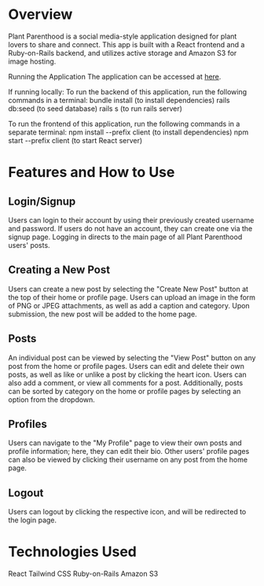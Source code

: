 # Overview
Plant Parenthood is a social media-style application designed for plant lovers to share and connect. This app is built with a React frontend and a Ruby-on-Rails backend, and utilizes active storage and Amazon S3 for image hosting.

Running the Application
The application can be accessed at [here](https://plant-parenthood-social.onrender.com).

If running locally: 
To run the backend of this application, run the following commands in a terminal: bundle install (to install dependencies) rails db:seed (to seed database) rails s (to run rails server)

To run the frontend of this application, run the following commands in a separate terminal: npm install --prefix client (to install dependencies) npm start --prefix client (to start React server)

# Features and How to Use

## Login/Signup
Users can login to their account by using their previously created username and password. If users do not have an account, they can create one via the signup page. Logging in directs to the main page of all Plant Parenthood users' posts.
## Creating a New Post
Users can create a new post by selecting the "Create New Post" button at the top of their home or profile page. Users can upload an image in the form of PNG or JPEG attachments, as well as add a caption and category. Upon submission, the new post will be added to the home page.
## Posts
An individual post can be viewed by selecting the "View Post" button on any post from the home or profile pages. Users can edit and delete their own posts, as well as like or unlike a post by clicking the heart icon. Users can also add a comment, or view all comments for a post.
Additionally, posts can be sorted by category on the home or profile pages by selecting an option from the dropdown.
## Profiles
Users can navigate to the "My Profile" page to view their own posts and profile information; here, they can edit their bio.
Other users' profile pages can also be viewed by clicking their username on any post from the home page.

## Logout
Users can logout by clicking the respective icon, and will be redirected to the login page.

# Technologies Used

React
Tailwind CSS
Ruby-on-Rails
Amazon S3
